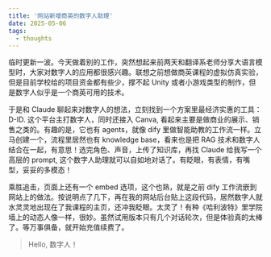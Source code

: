 ```yaml
---
title: '网站新增商英的数字人助理'
date: 2025-05-06
tags:
  - thoughts
---
```



临时更新一波。今天做着别的工作，突然想起来前两天和翻译系老师分享大语言模型时，大家对数字人的应用都很感兴趣。联想之前想做商英课程的虚拟仿真实验，但是目前学校给的项目资金都有些少，撑不起 Unity 或者小游戏类型的制作，但是数字人似乎是一个商英可用的技术。

于是和 Claude 聊起来对数字人的想法，立刻找到一个方案里最经济实惠的工具：D-ID. 这个平台主打数字人，同时还接入 Canva, 看起来主要是做商业的展示、销售之类的。有趣的是，它也有 agents，就像 dify 里做智能助教的工作流一样。立马创建一个，流程里居然也有 knowledge base，看来也是把 RAG 技术和数字人结合在一起，有意思！选完角色、声音，上传了知识库，再找 Claude 给我写一个高层的 prompt, 这个数字人助理就可以自如地对话了。有眨眼，有表情，有嘴型，妥妥的多模态！

乘胜追击，页面上还有一个 embed 选项，这个也熟，就是之前 dify 工作流嵌到网站上的做法。按说明点了几下，再在我的网站后台贴上这段代码，居然数字人就水灵灵地出现在了我课程的主页，还冲我眨眼。太灵了！有种《哈利波特》里学院墙上的动态人像一样，很妙。虽然试用版本只有几个对话轮次，但是体验真的太棒了。等万事俱备，就开始充值续费了。

> Hello, 数字人！